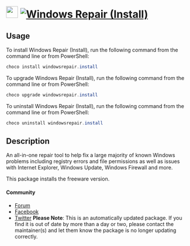 ﻿# <img src="https://cdn.jsdelivr.net/gh/mkevenaar/chocolatey-packages@9ef7d8e2821d9e6865606c6f0796bd9c5c5c1683/icons/windowsrepair.png" width="32" height="32"/> [![Windows Repair (Install)](https://img.shields.io/chocolatey/v/windowsrepair.install.svg?label=Windows+Repair+(Install))](https://chocolatey.org/packages/windowsrepair.install)

## Usage
To install Windows Repair (Install), run the following command from the command line or from PowerShell:
```powershell
choco install windowsrepair.install
```

To upgrade Windows Repair (Install), run the following command from the command line or from PowerShell:
```powershell
choco upgrade windowsrepair.install
```

To uninstall Windows Repair (Install), run the following command from the command line or from PowerShell:
```powershell
choco uninstall windowsrepair.install
```

## Description
An all-in-one repair tool to help fix a large majority of known Windows problems including registry errors and file permissions as well as issues with Internet Explorer, Windows Update, Windows Firewall and more.

This package installs the freeware version.

#### Community
* [Forum](http://www.tweaking.com/forums/)
* [Facebook](https://www.facebook.com/tweakingdotcom)
* [Twitter](https://twitter.com/tweaking_com)
**Please Note**: This is an automatically updated package. If you find it is
out of date by more than a day or two, please contact the maintainer(s) and
let them know the package is no longer updating correctly.

